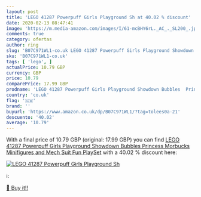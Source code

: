 ```yaml
---
layout: post
title: 'LEGO 41287 Powerpuff Girls Playground Sh at 40.02 % discount'
date: 2020-02-13 08:47:41
image: 'https://m.media-amazon.com/images/I/61-mcBHY6rL._AC_._SL200_.jpg'
comments: true
category: ofertas
author: ring
slug: 'B07C971WL1-co.uk LEGO 41287 Powerpuff Girls Playground Showdown Bubbles...'
sku: 'B07C971WL1-co.uk'
tags: [ 'lego', ]
actualPrice: 10.79 GBP
currency: GBP
price: 10.79
comparePrice: 17.99 GBP
prodname: 'LEGO 41287 Powerpuff Girls Playground Showdown Bubbles  Princess Morbucks Minifigures and Mech Suit Fun PlaySet'
country: 'co.uk'
flag: '🇬🇧'
brand: ''
buyurl: 'https://www.amazon.co.uk/dp/B07C971WL1/?tag=tolees0a-21'
descuento: '40.02'
average: '10.79'
---
```


With a final price of 10.79 GBP (original: 17.99 GBP) you can find [LEGO 41287 Powerpuff Girls Playground Showdown Bubbles  Princess Morbucks Minifigures and Mech Suit Fun PlaySet](https://www.amazon.co.uk/dp/B07C971WL1/?tag=tolees0a-21) with a  40.02 % discount here:

[![LEGO 41287 Powerpuff Girls Playground Sh](https://m.media-amazon.com/images/I/61-mcBHY6rL._AC_._SL200_.jpg)](https://www.amazon.co.uk/dp/B07C971WL1/?tag=tolees0a-21)

ℹ️:


[🛒 Buy it!!](https://www.amazon.co.uk/dp/B07C971WL1/?tag=tolees0a-21)

